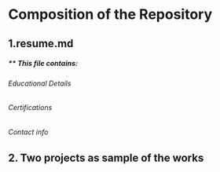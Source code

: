 # Composition of the Repository
## 1.resume.md
##### ** This file contains:
###### Educational Details 
###### Certifications
###### Contact info

## 2. Two projects as sample of the works
